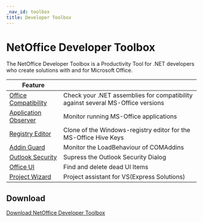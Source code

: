 ```yaml
---
_nav_id: toolbox
title: Developer Toolbox
---
```


# NetOffice Developer Toolbox

The NetOffice Developer Toolbox is a Productivity Tool for .NET developers who
create solutions with and for Microsoft Office.


| Feature                    | |
|----------------------------|---------------------------------------------------------------------------------|
| [Office Compatibility][1]  | Check your .NET assemblies for compatibility against several MS-Office versions |
| [Application Observer][2]  | Monitor running MS-Office applications                                          |
| [Registry Editor][3]       | Clone of the Windows-registry editor for the MS-Office Hive Keys                |
| [Addin Guard][4]           | Monitor the LoadBehaviour of COMAddins                                          |
| [Outlook Security][5]      | Supress the Outlook Security Dialog                                             |
| [Office UI][6]             | Find and delete dead UI Items                                                   |
| [Project Wizard][7]        | Project assistant for VS(Express Solutions)                                     |


## Download

[Download NetOffice Developer Toolbox][toolbox_releases]

[1]: office_compatiblity.html
[2]: app_observer.html
[3]: registry_editor.html
[4]: addin_guard.html
[5]: outlook_security.html
[6]: office_ui.html
[7]: project_wizard.html
[toolbox_releases]: https://github.com/NetOfficeFw/NetOfficeToolbox/releases
